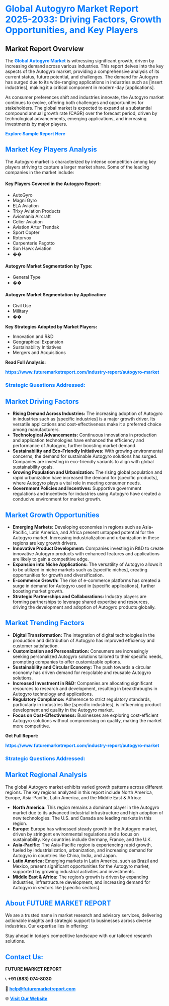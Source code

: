 <h1 style="color: #007BFF;">Global Autogyro Market Report 2025-2033: Driving Factors, Growth Opportunities, and Key Players</h1>

<section id="overview">
<h2>Market Report Overview</h2>
<p>The <a href="https://www.futuremarketreport.com/industry-report/autogyro-market" style="color: #007BFF; text-decoration: none;"><strong>Global Autogyro Market</strong></a> is witnessing significant growth, driven by increasing demand across various industries. This report delves into the key aspects of the Autogyro market, providing a comprehensive analysis of its current status, future potential, and challenges. The demand for Autogyro has surged due to its wide-ranging applications in industries such as [insert industries], making it a critical component in modern-day [applications].</p>
<p>As consumer preferences shift and industries innovate, the Autogyro market continues to evolve, offering both challenges and opportunities for stakeholders. The global market is expected to expand at a substantial compound annual growth rate (CAGR) over the forecast period, driven by technological advancements, emerging applications, and increasing investments by major players.</p>
</section>

<section id="overview">
<p><a href="https://www.futuremarketreport.com/request-sample/reportId=117387" style="color: #007BFF; text-decoration: none;"><strong>Explore Sample Report Here</strong></a></p>
</section>

<section id="key-players">
<h2 style="color: #007BFF;">Market Key Players Analysis</h2>
<p>The Autogyro market is characterized by intense competition among key players striving to capture a larger market share. Some of the leading companies in the market include:</p>
<h4>Key Players Covered in the Autogyro Report:</h4>
<ul><li>AutoGyro</li><li>Magni Gyro</li><li>ELA Aviation</li><li>Trixy Aviation Products</li><li>Aviomania Aircraft</li><li>Celier Aviation</li><li>Aviation Artur Trendak</li><li>Sport Copter</li><li>Rotorvox</li><li>Carpenterie Pagotto</li><li>Sun Hawk Aviation</li><li>��</li></ul>
<h4>Autogyro Market Segmentation by Type:</h4>
<ul><li>General Type</li><li>��</li></ul>

<h4>Autogyro Market Segmentation by Application:</h4>
<ul><li>Civil Use</li><li>Military</li><li>��</li></ul>
<p><strong>Key Strategies Adopted by Market Players:</strong></p>
<ul>
<li>Innovation and R&D</li>
<li>Geographical Expansion</li>
<li>Sustainability Initiatives</li>
<li>Mergers and Acquisitions</li>
</ul>
</section>

<section>
<p><strong>Read Full Analysis: </strong></p><a href="https://www.futuremarketreport.com/industry-report/autogyro-market" style="color: #007BFF; text-decoration: none;"><strong>https://www.futuremarketreport.com/industry-report/autogyro-market</strong></a>
<h3 style="color: #007BFF;">Strategic Questions Addressed:</h3>
</section>

<section id="driving-factors">
<h2 style="color: #007BFF;">Market Driving Factors</h2>
<ul>
<li><strong>Rising Demand Across Industries:</strong> The increasing adoption of Autogyro in industries such as [specific industries] is a major growth driver. Its versatile applications and cost-effectiveness make it a preferred choice among manufacturers.</li>
<li><strong>Technological Advancements:</strong> Continuous innovations in production and application technologies have enhanced the efficiency and performance of Autogyro, further boosting market demand.</li>
<li><strong>Sustainability and Eco-Friendly Initiatives:</strong> With growing environmental concerns, the demand for sustainable Autogyro solutions has surged. Companies are investing in eco-friendly variants to align with global sustainability goals.</li>
<li><strong>Growing Population and Urbanization:</strong> The rising global population and rapid urbanization have increased the demand for [specific products], where Autogyro plays a vital role in meeting consumer needs.</li>
<li><strong>Government Policies and Incentives:</strong> Supportive government regulations and incentives for industries using Autogyro have created a conducive environment for market growth.</li>
</ul>
</section>

<section id="growth-opportunities">
<h2 style="color: #007BFF;">Market Growth Opportunities</h2>
<ul>
<li><strong>Emerging Markets:</strong> Developing economies in regions such as Asia-Pacific, Latin America, and Africa present untapped potential for the Autogyro market. Increasing industrialization and urbanization in these regions are key growth drivers.</li>
<li><strong>Innovative Product Development:</strong> Companies investing in R&D to create innovative Autogyro products with enhanced features and applications are likely to gain a competitive edge.</li>
<li><strong>Expansion into Niche Applications:</strong> The versatility of Autogyro allows it to be utilized in niche markets such as [specific niches], creating opportunities for growth and diversification.</li>
<li><strong>E-commerce Growth:</strong> The rise of e-commerce platforms has created a surge in demand for Autogyro used in [specific applications], further boosting market growth.</li>
<li><strong>Strategic Partnerships and Collaborations:</strong> Industry players are forming partnerships to leverage shared expertise and resources, driving the development and adoption of Autogyro products globally.</li>
</ul>
</section>

<section id="trending-factors">
<h2 style="color: #007BFF;">Market Trending Factors</h2>
<ul>
<li><strong>Digital Transformation:</strong> The integration of digital technologies in the production and distribution of Autogyro has improved efficiency and customer satisfaction.</li>
<li><strong>Customization and Personalization:</strong> Consumers are increasingly seeking personalized Autogyro solutions tailored to their specific needs, prompting companies to offer customizable options.</li>
<li><strong>Sustainability and Circular Economy:</strong> The push towards a circular economy has driven demand for recyclable and reusable Autogyro solutions.</li>
<li><strong>Increased Investment in R&D:</strong> Companies are allocating significant resources to research and development, resulting in breakthroughs in Autogyro technology and applications.</li>
<li><strong>Regulatory Compliance:</strong> Adherence to strict regulatory standards, particularly in industries like [specific industries], is influencing product development and quality in the Autogyro market.</li>
<li><strong>Focus on Cost-Effectiveness:</strong> Businesses are exploring cost-efficient Autogyro solutions without compromising on quality, making the market more competitive.</li>
</ul>
</section>

<section>
<p><strong>Get Full Report: </strong></p><a href="https://www.futuremarketreport.com/industry-report/autogyro-market" style="color: #007BFF; text-decoration: none;"><strong>https://www.futuremarketreport.com/industry-report/autogyro-market</strong></a>
<h3 style="color: #007BFF;">Strategic Questions Addressed:</h3>
</section>


<section id="regional-analysis">
<h2 style="color: #007BFF;">Market Regional Analysis</h2>
<p>The global Autogyro market exhibits varied growth patterns across different regions. The key regions analyzed in this report include North America, Europe, Asia-Pacific, Latin America, and the Middle East & Africa:</p>
<ul>
<li><strong>North America:</strong> This region remains a dominant player in the Autogyro market due to its advanced industrial infrastructure and high adoption of new technologies. The U.S. and Canada are leading markets in this region.</li>
<li><strong>Europe:</strong> Europe has witnessed steady growth in the Autogyro market, driven by stringent environmental regulations and a focus on sustainability. Key countries include Germany, France, and the U.K.</li>
<li><strong>Asia-Pacific:</strong> The Asia-Pacific region is experiencing rapid growth, fueled by industrialization, urbanization, and increasing demand for Autogyro in countries like China, India, and Japan.</li>
<li><strong>Latin America:</strong> Emerging markets in Latin America, such as Brazil and Mexico, present significant opportunities for the Autogyro market, supported by growing industrial activities and investments.</li>
<li><strong>Middle East & Africa:</strong> The region’s growth is driven by expanding industries, infrastructure development, and increasing demand for Autogyro in sectors like [specific sectors].</li>
</ul>
</section>

<footer>
<h2 style="color: #007BFF;">About FUTURE MARKET REPORT</h2>
<p>We are a trusted name in market research and advisory services, delivering actionable insights and strategic support to businesses across diverse industries. Our expertise lies in offering:</p>

<p>Stay ahead in today’s competitive landscape with our tailored research solutions.</p>

<h2 style="color: #007BFF;">Contact Us:</h2>
<p><strong>FUTURE MARKET REPORT</strong></p>
<p>📞 <strong>+91 (883) 074-8030</strong></p>
<p>📧 <strong><a href="mailto:help@futuremarketreport.com" style="color: #007BFF;">help@futuremarketreport.com</a></strong></p>
<p>🌐 <strong><a href="https://www.futuremarketreport.com/" style="color: #007BFF;">Visit Our Website</a></strong></p>
</footer>